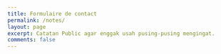 ```yaml
---
title: Formulaire de contact
permalink: /notes/
layout: page
excerpt: Catatan Public agar enggak usah pusing-pusing mengingat.
comments: false
---
```

